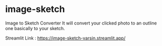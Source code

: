 # image-sketch
Image to Sketch Converter
It will convert your clicked photo to an outline one basically to your sketch.

Streamlit Link : https://image-sketch-varsin.streamlit.app/
